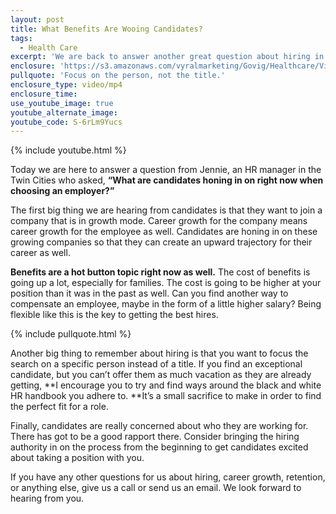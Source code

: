 ```yaml
---
layout: post
title: What Benefits Are Wooing Candidates?
tags:
  - Health Care
excerpt: 'We are back to answer another great question about hiring in the healthcare world. Jennie, an HR manager from the Twin Cities, wants to know what candidates are looking for in an employer right now.'
enclosure: 'https://s3.amazonaws.com/vyralmarketing/Govig/Healthcare/Videos/2017/What+Benefits+Are+Wooing+Candidates%253F.mp4'
pullquote: 'Focus on the person, not the title.'
enclosure_type: video/mp4
enclosure_time:
use_youtube_image: true
youtube_alternate_image:
youtube_code: S-6rLm9Yucs
---
```



{% include youtube.html %}

Today we are here to answer a question from Jennie, an HR manager in the Twin Cities who asked, **“What are candidates honing in on right now when choosing an employer?”**

The first big thing we are hearing from candidates is that they want to join a company that is in growth mode. Career growth for the company means career growth for the employee as well. Candidates are honing in on these growing companies so that they can create an upward trajectory for their career as well.

**Benefits are a hot button topic right now as well.** The cost of benefits is going up a lot, especially for families. The cost is going to be higher at your position than it was in the past as well. Can you find another way to compensate an employee, maybe in the form of a little higher salary? Being flexible like this is the key to getting the best hires.

{% include pullquote.html %}

Another big thing to remember about hiring is that you want to focus the search on a specific person instead of a title. If you find an exceptional candidate, but you can’t offer them as much vacation as they are already getting, **I encourage you to try and find ways around the black and white HR handbook you adhere to.&nbsp;**It’s a small sacrifice to make in order to find the perfect fit for a role.

Finally, candidates are really concerned about who they are working for. There has got to be a good rapport there. Consider bringing the hiring authority in on the process from the beginning to get candidates excited about taking a position with you.

If you have any other questions for us about hiring, career growth, retention, or anything else, give us a call or send us an email. We look forward to hearing from you.